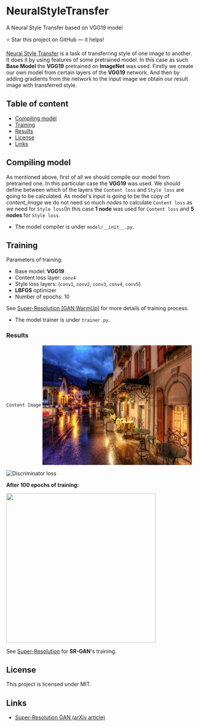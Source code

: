 NeuralStyleTransfer
======================
A Neural Style Transfer based on VGG19 model

:star: Star this project on GitHub — it helps!

[Neural Style Transfer](https://arxiv.org/abs/1609.04802) is a task of transferring style
of one image to another. It does it by using features of some pretrained model. In this
case as such **Base Model** the **VGG19** pretrained on **ImageNet** was used. 
Firstly we create our own model from certain layers of the **VGG19** network.
And then by adding gradients from the network to the input image we obtain our result image
with transferred style.


## Table of content

- [Compiling model](#compile)
- [Training](#train)
- [Results](#res)
- [License](#license)
- [Links](#links)

## Compiling model

As mentioned above, first of all we should compile our model from pretrained one.
In this particular case the **VGG19** was used. We should define between which of
the layers the `Content loss` and `Style loss` are going to be calculated.
As model's input is going to be the copy of *content_image* we do not need so much
*nodes* to calculate `Content loss` as we need for `Style loss`(In this case **1 node**
was used for `Content loss` and **5 nodes** for `Style loss`.
* The model compiler is under `model/__init__.py`.

## Training

Parameters of training:
- Base model: **VGG19**
- Content loss layer: `conv4`
- Style loss layers: (`conv1`, `conv2`, `conv3`, `conv4`, `conv5`)
- **LBFGS** optimizer
- Number of epochs: 10

See [Super-Resolution [GAN WarmUp]](https://github.com/akanametov/NeuralStyleTransfer/blob/main/demo/demo.ipynb) for more details of training process.
* The model trainer is under `trainer.py`.
### Results
`Content Image`
<a><img src="images/content.jpg" alt="Content Image" align="center" height="320px" width="400px"/></a>

![Discriminator loss](images/d_loss.png)

**After 100 epochs of training:**

<a>
    <img src="images/train.png" align="center" height="400px" width="400px"/>
</a>


See [Super-Resolution](https://github.com/akanametov/SuperResolution/blob/main/demo/SuperResolution.ipynb) for **SR-GAN**'s training.

## License

This project is licensed under MIT.

## Links

* [Super-Resolution GAN (arXiv article)](https://arxiv.org/abs/1609.04802)
